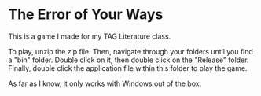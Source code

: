 # The Error of Your Ways
This is a game I made for my TAG Literature class.

To play, unzip the zip file. Then, navigate through your folders until you find a "bin" folder. Double click on it, then double click on the "Release" folder. Finally, double click the application file within this folder to play the game.

As far as I know, it only works with Windows out of the box. 
